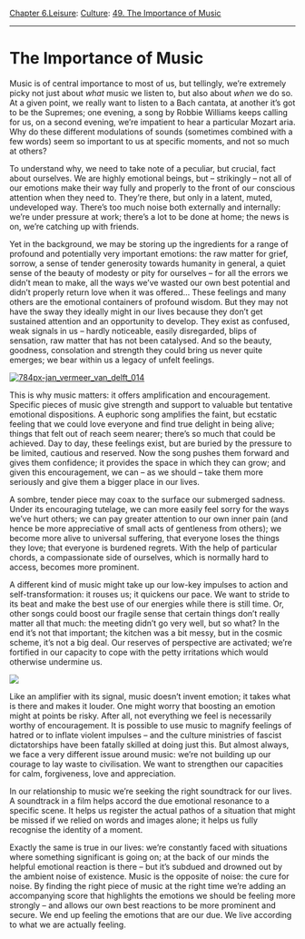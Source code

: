[Chapter 6.Leisure](https://www.theschooloflife.com/thebookoflife/category/leisure/): [Culture](https://www.theschooloflife.com/thebookoflife/category/leisure/culture/): [49. The Importance of Music](https://www.theschooloflife.com/thebookoflife/the-importance-of-music/)

* * *

# The Importance of Music

Music is of central importance to most of us, but tellingly, we’re extremely picky not just about _what_ music we listen to, but also about _when_ we do so. At a given point, we really want to listen to a Bach cantata, at another it’s got to be the Supremes; one evening, a song by Robbie Williams keeps calling for us, on a second evening, we’re impatient to hear a particular Mozart aria. Why do these different modulations of sounds (sometimes combined with a few words) seem so important to us at specific moments, and not so much at others?

To understand why, we need to take note of a peculiar, but crucial, fact about ourselves. We are highly emotional beings, but – strikingly – not all of our emotions make their way fully and properly to the front of our conscious attention when they need to. They’re there, but only in a latent, muted, undeveloped way. There’s too much noise both externally and internally: we’re under pressure at work; there’s a lot to be done at home; the news is on, we’re catching up with friends.

Yet in the background, we may be storing up the ingredients for a range of profound and potentially very important emotions: the raw matter for grief, sorrow, a sense of tender generosity towards humanity in general, a quiet sense of the beauty of modesty or pity for ourselves – for all the errors we didn’t mean to make, all the ways we’ve wasted our own best potential and didn’t properly return love when it was offered… These feelings and many others are the emotional containers of profound wisdom. But they may not have the sway they ideally might in our lives because they don’t get sustained attention and an opportunity to develop. They exist as confused, weak signals in us – hardly noticeable, easily disregarded, blips of sensation, raw matter that has not been catalysed. And so the beauty, goodness, consolation and strength they could bring us never quite emerges; we bear within us a legacy of unfelt feelings.

[![784px-jan_vermeer_van_delft_014](https://www.theschooloflife.com/thebookoflife/wp-content/uploads/2014/12/784px-Jan_Vermeer_van_Delft_014.jpg)](http://www.thebookoflife.org/wp-content/uploads/2014/12/784px-Jan_Vermeer_van_Delft_014.jpg)

This is why music matters: it offers amplification and encouragement. Specific pieces of music give strength and support to valuable but tentative emotional dispositions. A euphoric song amplifies the faint, but ecstatic feeling that we could love everyone and find true delight in being alive; things that felt out of reach seem nearer; there’s so much that could be achieved. Day to day, these feelings exist, but are buried by the pressure to be limited, cautious and reserved. Now the song pushes them forward and gives them confidence; it provides the space in which they can grow; and given this encouragement, we can – as we should – take them more seriously and give them a bigger place in our lives.

A sombre, tender piece may coax to the surface our submerged sadness. Under its encouraging tutelage, we can more easily feel sorry for the ways we’ve hurt others; we can pay greater attention to our own inner pain (and hence be more appreciative of small acts of gentleness from others); we become more alive to universal suffering, that everyone loses the things they love; that everyone is burdened regrets. With the help of particular chords, a compassionate side of ourselves, which is normally hard to access, becomes more prominent.

A different kind of music might take up our low-key impulses to action and self-transformation: it rouses us; it quickens our pace. We want to stride to its beat and make the best use of our energies while there is still time. Or, other songs could boost our fragile sense that certain things don’t really matter all that much: the meeting didn’t go very well, but so what? In the end it’s not that important; the kitchen was a bit messy, but in the cosmic scheme, it’s not a big deal. Our reserves of perspective are activated; we’re fortified in our capacity to cope with the petty irritations which would otherwise undermine us.

![](https://www.theschooloflife.com/thebookoflife/wp-content/uploads/2014/12/Juan_Gris_-_Still_Life_with_Guitar.jpg)

Like an amplifier with its signal, music doesn’t invent emotion; it takes what is there and makes it louder. One might worry that boosting an emotion might at points be risky. After all, not everything we feel is necessarily worthy of encouragement. It is possible to use music to magnify feelings of hatred or to inflate violent impulses – and the culture ministries of fascist dictatorships have been fatally skilled at doing just this. But almost always, we face a very different issue around music: we’re not building up our courage to lay waste to civilisation. We want to strengthen our capacities for calm, forgiveness, love and appreciation.

In our relationship to music we’re seeking the right soundtrack for our lives. A soundtrack in a film helps accord the due emotional resonance to a specific scene. It helps us register the actual pathos of a situation that might be missed if we relied on words and images alone; it helps us fully recognise the identity of a moment.

Exactly the same is true in our lives: we’re constantly faced with situations where something significant is going on; at the back of our minds the helpful emotional reaction is there – but it’s subdued and drowned out by the ambient noise of existence. Music is the opposite of noise: the cure for noise. By finding the right piece of music at the right time we’re adding an accompanying score that highlights the emotions we should be feeling more strongly – and allows our own best reactions to be more prominent and secure. We end up feeling the emotions that are our due. We live according to what we are actually feeling.
